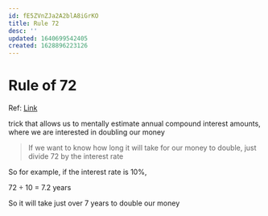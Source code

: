 ```yaml
---
id: fE5ZVnZJa2A2blA8iGrKO
title: Rule 72
desc: ''
updated: 1640699542405
created: 1628896223126
---
```

# Rule of 72

Ref: [Link](https://www.intmath.com/money-math/rule-of-72.php)

trick that allows us to mentally estimate annual compound interest amounts, where we are interested in doubling our money

> If we want to know how long it will take for our money to double, just divide 72 by the interest rate

So for example, if the interest rate is 10%,

72 ÷ 10 = 7.2 years

So it will take just over 7 years to double our money
